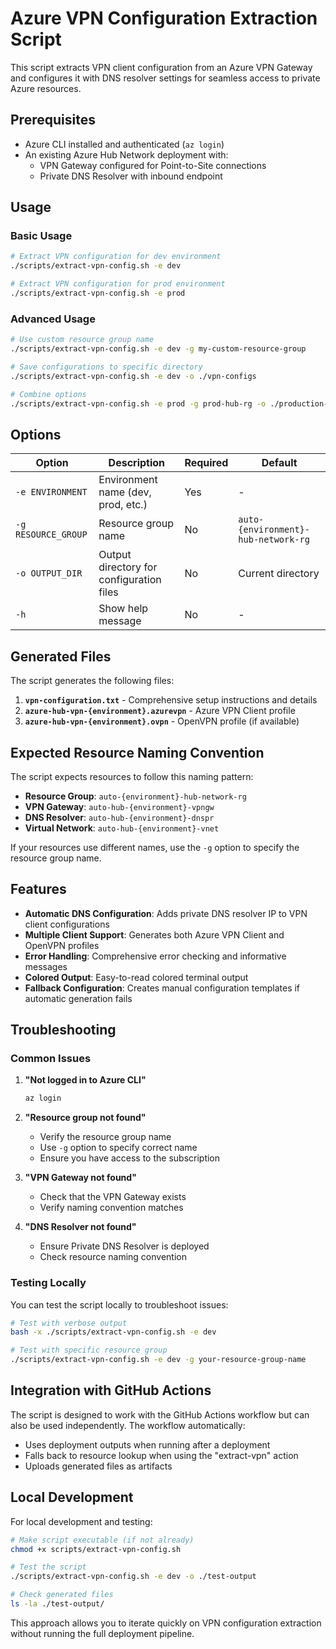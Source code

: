 # Azure VPN Configuration Extraction Script

This script extracts VPN client configuration from an Azure VPN Gateway and configures it with DNS resolver settings for seamless access to private Azure resources.

## Prerequisites

- Azure CLI installed and authenticated (`az login`)
- An existing Azure Hub Network deployment with:
  - VPN Gateway configured for Point-to-Site connections
  - Private DNS Resolver with inbound endpoint

## Usage

### Basic Usage

```bash
# Extract VPN configuration for dev environment
./scripts/extract-vpn-config.sh -e dev

# Extract VPN configuration for prod environment  
./scripts/extract-vpn-config.sh -e prod
```

### Advanced Usage

```bash
# Use custom resource group name
./scripts/extract-vpn-config.sh -e dev -g my-custom-resource-group

# Save configurations to specific directory
./scripts/extract-vpn-config.sh -e dev -o ./vpn-configs

# Combine options
./scripts/extract-vpn-config.sh -e prod -g prod-hub-rg -o ./production-vpn
```

## Options

| Option | Description | Required | Default |
|--------|-------------|----------|---------|
| `-e ENVIRONMENT` | Environment name (dev, prod, etc.) | Yes | - |
| `-g RESOURCE_GROUP` | Resource group name | No | `auto-{environment}-hub-network-rg` |
| `-o OUTPUT_DIR` | Output directory for configuration files | No | Current directory |
| `-h` | Show help message | No | - |

## Generated Files

The script generates the following files:

1. **`vpn-configuration.txt`** - Comprehensive setup instructions and details
2. **`azure-hub-vpn-{environment}.azurevpn`** - Azure VPN Client profile
3. **`azure-hub-vpn-{environment}.ovpn`** - OpenVPN profile (if available)

## Expected Resource Naming Convention

The script expects resources to follow this naming pattern:

- **Resource Group**: `auto-{environment}-hub-network-rg`
- **VPN Gateway**: `auto-hub-{environment}-vpngw`
- **DNS Resolver**: `auto-hub-{environment}-dnspr`
- **Virtual Network**: `auto-hub-{environment}-vnet`

If your resources use different names, use the `-g` option to specify the resource group name.

## Features

- **Automatic DNS Configuration**: Adds private DNS resolver IP to VPN client configurations
- **Multiple Client Support**: Generates both Azure VPN Client and OpenVPN profiles
- **Error Handling**: Comprehensive error checking and informative messages
- **Colored Output**: Easy-to-read colored terminal output
- **Fallback Configuration**: Creates manual configuration templates if automatic generation fails

## Troubleshooting

### Common Issues

1. **"Not logged in to Azure CLI"**
   ```bash
   az login
   ```

2. **"Resource group not found"**
   - Verify the resource group name
   - Use `-g` option to specify correct name
   - Ensure you have access to the subscription

3. **"VPN Gateway not found"**
   - Check that the VPN Gateway exists
   - Verify naming convention matches

4. **"DNS Resolver not found"**
   - Ensure Private DNS Resolver is deployed
   - Check resource naming convention

### Testing Locally

You can test the script locally to troubleshoot issues:

```bash
# Test with verbose output
bash -x ./scripts/extract-vpn-config.sh -e dev

# Test with specific resource group
./scripts/extract-vpn-config.sh -e dev -g your-resource-group-name
```

## Integration with GitHub Actions

The script is designed to work with the GitHub Actions workflow but can also be used independently. The workflow automatically:

- Uses deployment outputs when running after a deployment
- Falls back to resource lookup when using the "extract-vpn" action
- Uploads generated files as artifacts

## Local Development

For local development and testing:

```bash
# Make script executable (if not already)
chmod +x scripts/extract-vpn-config.sh

# Test the script
./scripts/extract-vpn-config.sh -e dev -o ./test-output

# Check generated files
ls -la ./test-output/
```

This approach allows you to iterate quickly on VPN configuration extraction without running the full deployment pipeline.
